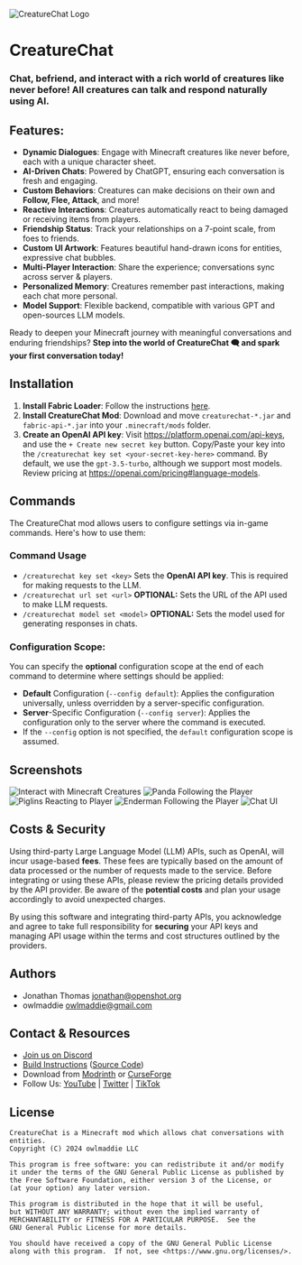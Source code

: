 ![CreatureChat Logo](src/main/resources/assets/creaturechat/icon.png "CreatureChat Logo")

# CreatureChat

### Chat, befriend, and interact with a rich world of creatures like never before! All creatures can talk and respond naturally using AI.

## Features:
- **Dynamic Dialogues**: Engage with Minecraft creatures like never before, each with a unique character sheet.
- **AI-Driven Chats**: Powered by ChatGPT, ensuring each conversation is fresh and engaging.
- **Custom Behaviors**: Creatures can make decisions on their own and **Follow, Flee, Attack**, and more!
- **Reactive Interactions**: Creatures automatically react to being damaged or receiving items from players.
- **Friendship Status**: Track your relationships on a 7-point scale, from foes to friends.
- **Custom UI Artwork**: Features beautiful hand-drawn icons for entities, expressive chat bubbles.
- **Multi-Player Interaction**: Share the experience; conversations sync across server & players.
- **Personalized Memory**: Creatures remember past interactions, making each chat more personal.
- **Model Support**: Flexible backend, compatible with various GPT and open-sources LLM models.

Ready to deepen your Minecraft journey with meaningful conversations and enduring friendships?
**Step into the world of CreatureChat 🗨 and spark your first conversation today!**

## Installation
1. **Install Fabric Loader**: Follow the instructions [here](https://fabricmc.net/use/).
1. **Install CreatureChat Mod**: Download and move `creaturechat-*.jar` and `fabric-api-*.jar` into your `.minecraft/mods`
   folder.
1. **Create an OpenAI API key**: Visit https://platform.openai.com/api-keys, and use the `+ Create new secret key` button.
   Copy/Paste your key into the `/creaturechat key set <your-secret-key-here>` command. 
   By default, we use the `gpt-3.5-turbo`, although we support most models. Review pricing at 
   https://openai.com/pricing#language-models.

## Commands
The CreatureChat mod allows users to configure settings via in-game commands. Here's how to use them:

### Command Usage
- `/creaturechat key set <key>`
  Sets the **OpenAI API key**. This is required for making requests to the LLM.
- `/creaturechat url set <url>`
  **OPTIONAL:** Sets the URL of the API used to make LLM requests.
- `/creaturechat model set <model>`
  **OPTIONAL:** Sets the model used for generating responses in chats.

### Configuration Scope:
  You can specify the **optional** configuration scope at the end of each command to determine where settings should be applied:

- **Default** Configuration (`--config default`):
  Applies the configuration universally, unless overridden by a server-specific configuration.
- **Server**-Specific Configuration (`--config server`):
  Applies the configuration only to the server where the command is executed.
- If the `--config` option is not specified, the `default` configuration scope is assumed.

## Screenshots
![Interact with Minecraft Creatures](src/main/resources/assets/creaturechat/screenshots/salmon-follow.png)
![Panda Following the Player](src/main/resources/assets/creaturechat/screenshots/panda-follow.png)
![Piglins Reacting to Player](src/main/resources/assets/creaturechat/screenshots/piglin-reactions.png)
![Enderman Following the Player](src/main/resources/assets/creaturechat/screenshots/enderman-follow.png)
![Chat UI](src/main/resources/assets/creaturechat/screenshots/chat-ui.png)

## Costs & Security
Using third-party Large Language Model (LLM) APIs, such as OpenAI, will incur usage-based **fees**. 
These fees are typically based on the amount of data processed or the number of requests made 
to the service. Before integrating or using these APIs, please review the pricing details 
provided by the API provider. Be aware of the **potential costs** and plan your usage accordingly 
to avoid unexpected charges.

By using this software and integrating third-party APIs, you acknowledge and agree to take 
full responsibility for **securing** your API keys and managing API usage within the terms and 
cost structures outlined by the providers.

## Authors

- Jonathan Thomas <jonathan@openshot.org>
- owlmaddie <owlmaddie@gmail.com>

## Contact & Resources

- [Join us on Discord](https://discord.gg/m9dvPFmN3e)
- [Build Instructions](INSTALL.md) ([Source Code](http://gitlab.openshot.org/minecraft/creature-chat))
- Download from [Modrinth](https://modrinth.com/project/creaturechat) or [CurseForge](https://www.curseforge.com/minecraft/mc-mods/creaturechat)
- Follow Us: [YouTube](https://www.youtube.com/@CreatureChat/featured) | 
[Twitter](https://twitter.com/TheCreatureChat) |
[TikTok](https://www.tiktok.com/@creaturechat)

## License

    CreatureChat is a Minecraft mod which allows chat conversations with entities.
    Copyright (C) 2024 owlmaddie LLC

    This program is free software: you can redistribute it and/or modify
    it under the terms of the GNU General Public License as published by
    the Free Software Foundation, either version 3 of the License, or
    (at your option) any later version.

    This program is distributed in the hope that it will be useful,
    but WITHOUT ANY WARRANTY; without even the implied warranty of
    MERCHANTABILITY or FITNESS FOR A PARTICULAR PURPOSE.  See the
    GNU General Public License for more details.

    You should have received a copy of the GNU General Public License
    along with this program.  If not, see <https://www.gnu.org/licenses/>.
